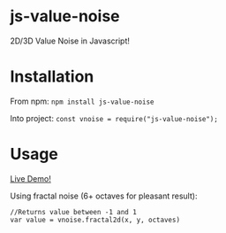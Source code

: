 # js-value-noise
2D/3D Value Noise in Javascript!

# Installation
From npm:
`npm install js-value-noise`

Into project:
`const vnoise = require("js-value-noise");`

# Usage
[Live Demo!](https://codepen.io/_bm/debug/EXEPpO)

Using fractal noise (6+ octaves for pleasant result):
```
//Returns value between -1 and 1
var value = vnoise.fractal2d(x, y, octaves)
```

